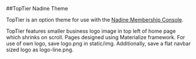##TopTier Nadine Theme

TopTier is an option theme for use with the [Nadine Membership Console](http://nadineproject.org/).

TopTier features smaller business logo image in top left of home page which shrinks on scroll. Pages designed using Materialize framework. For use of own logo, save logo.png in static/img. Additionally, save a flat navbar sized logo as logo-line.png.

